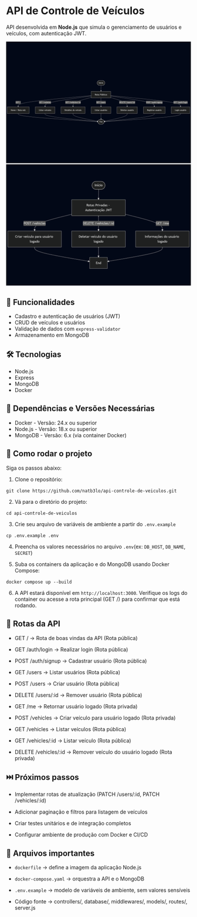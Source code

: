 # API de Controle de Veículos

API desenvolvida em **Node.js** que simula o gerenciamento de usuários e veículos, com autenticação JWT.

![Diagrama da API](docs/mermaid-diagram-2025-09-20-150645.png)
![Diagrama da API - Rotas Privadas](docs/mermaid-diagram-2025-09-20-151033.png)

## 🚀 Funcionalidades

- Cadastro e autenticação de usuários (JWT)
- CRUD de veículos e usuários
- Validação de dados com `express-validator`
- Armazenamento em MongoDB

## 🛠️ Tecnologias

- Node.js
- Express
- MongoDB
- Docker

## 🔗 Dependências e Versões Necessárias
- Docker - Versão: 24.x ou superior
- Node.js - Versão: 18.x ou superior
- MongoDB - Versão: 6.x (via container Docker)

## 🏃 Como rodar o projeto
Siga os passos abaixo:

1. Clone o repositório:
```
git clone https://github.com/natb3lo/api-controle-de-veiculos.git
```
2. Vá para o diretório do projeto:
```
cd api-controle-de-veiculos
```
3. Crie seu arquivo de variáveis de ambiente a partir do `.env.example`
```
cp .env.example .env
```
4. Preencha os valores necessários no arquivo `.env`(ex: `DB_HOST`, `DB_NAME`, `SECRET`)

5. Suba os containers da aplicação e do MongoDB usando Docker Compose:
```
docker compose up --build
```
6. A API estará disponível em `http://localhost:3000`.
Verifique os logs do container ou acesse a rota principal (GET /) para confirmar que está rodando.

## 📌 Rotas da API

- GET / → Rota de boas vindas da API (Rota pública)

- GET /auth/login → Realizar login (Rota pública)

- POST /auth/signup → Cadastrar usuário (Rota pública)

- GET /users → Listar usuários (Rota pública)

- POST /users → Criar usuário (Rota pública)

- DELETE /users/:id → Remover usuário (Rota pública)

- GET /me → Retornar usuário logado (Rota privada)

- POST /vehicles → Criar veículo para usuário logado (Rota privada)

- GET /vehicles → Listar veículos (Rota pública)

- GET /vehicles/:id → Listar veículo (Rota pública)

- DELETE /vehicles/:id → Remover veículo do usuário logado (Rota privada)

## ⏭️ Próximos passos

- Implementar rotas de atualização (PATCH /users/:id, PATCH /vehicles/:id)

- Adicionar paginação e filtros para listagem de veículos

- Criar testes unitários e de integração completos

- Configurar ambiente de produção com Docker e CI/CD

## 📁 Arquivos importantes

- `dockerfile` → define a imagem da aplicação Node.js

- `docker-compose.yaml` → orquestra a API e o MongoDB

- `.env.example` → modelo de variáveis de ambiente, sem valores sensíveis

- Código fonte → controllers/, database/, middlewares/, models/, routes/, server.js

